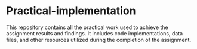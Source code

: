 # Practical-implementation
This repository contains all the practical work used to achieve the assignment results and findings. It includes code implementations, data files, and other resources utilized during the completion of the assignment.
